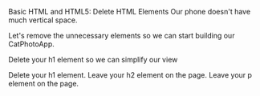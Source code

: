 Basic HTML and HTML5: Delete HTML Elements
Our phone doesn't have much vertical space.

Let's remove the unnecessary elements so we can start building our CatPhotoApp.


Delete your h1 element so we can simplify our view

Delete your h1 element.
Leave your h2 element on the page.
Leave your p element on the page.